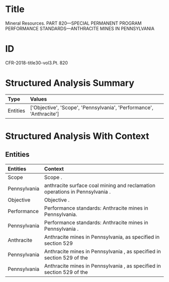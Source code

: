 # Title

 Mineral Resources. PART 820—SPECIAL PERMANENT PROGRAM PERFORMANCE STANDARDS—ANTHRACITE MINES IN PENNSYLVANIA


# ID

 CFR-2018-title30-vol3.Pt. 820


# Structured Analysis Summary

| Type     | Values                                                              |
|:---------|:--------------------------------------------------------------------|
| Entities | ['Objective', 'Scope', 'Pennsylvania', 'Performance', 'Anthracite'] |


# Structured Analysis With Context

 


## Entities

| Entities     | Context                                                                     |
|:-------------|:----------------------------------------------------------------------------|
| Scope        | Scope .                                                                     |
| Pennsylvania | anthracite surface coal mining and reclamation operations in Pennsylvania . |
| Objective    | Objective .                                                                 |
| Performance  | Performance  standards: Anthracite mines in Pennsylvania.                   |
| Pennsylvania | Performance standards: Anthracite mines in  Pennsylvania .                  |
| Anthracite   | Anthracite mines in Pennsylvania, as specified in section 529               |
| Pennsylvania | Anthracite mines in  Pennsylvania , as specified in section 529 of the      |
| Pennsylvania | Anthracite mines in  Pennsylvania , as specified in section 529 of the      |



